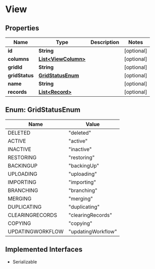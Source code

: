 

# View


## Properties

| Name | Type | Description | Notes |
|------------ | ------------- | ------------- | -------------|
|**id** | **String** |  |  [optional] |
|**columns** | [**List&lt;ViewColumn&gt;**](ViewColumn.md) |  |  [optional] |
|**gridId** | **String** |  |  [optional] |
|**gridStatus** | [**GridStatusEnum**](#GridStatusEnum) |  |  [optional] |
|**name** | **String** |  |  [optional] |
|**records** | [**List&lt;Record&gt;**](Record.md) |  |  [optional] |



## Enum: GridStatusEnum

| Name | Value |
|---- | -----|
| DELETED | &quot;deleted&quot; |
| ACTIVE | &quot;active&quot; |
| INACTIVE | &quot;inactive&quot; |
| RESTORING | &quot;restoring&quot; |
| BACKINGUP | &quot;backingUp&quot; |
| UPLOADING | &quot;uploading&quot; |
| IMPORTING | &quot;importing&quot; |
| BRANCHING | &quot;branching&quot; |
| MERGING | &quot;merging&quot; |
| DUPLICATING | &quot;duplicating&quot; |
| CLEARINGRECORDS | &quot;clearingRecords&quot; |
| COPYING | &quot;copying&quot; |
| UPDATINGWORKFLOW | &quot;updatingWorkflow&quot; |


## Implemented Interfaces

* Serializable



